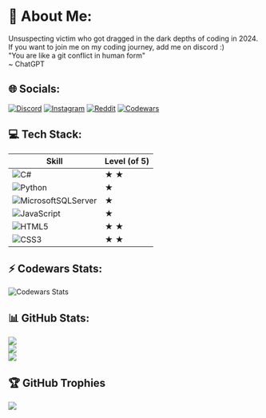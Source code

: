 # 💫 About Me:
Unsuspecting victim who got dragged in the dark depths of coding in 2024. <br>
If you want to join me on my coding journey, add me on discord :) <br>
"You are like a git conflict in human form"<br>~ ChatGPT
<br>

## 🌐 Socials:
[![Discord](https://img.shields.io/badge/Discord-%237289DA.svg?logo=discord&logoColor=white)](https://discord.gg/rekroma) [![Instagram](https://img.shields.io/badge/Instagram-%23E4405F.svg?logo=Instagram&logoColor=white)](https://instagram.com/rekromaaa) [![Reddit](https://img.shields.io/badge/Reddit-%23FF4500.svg?logo=Reddit&logoColor=white)](https://reddit.com/user/Rekroma) 
[![Codewars](https://img.shields.io/badge/Codewars-B1361E?style=flat&logo=Codewars&logoColor=white)](https://www.codewars.com/users/Rekroma)
<br>

## 💻 Tech Stack:
| Skill | Level (of 5)|
|-------|-------|
| ![C#](https://img.shields.io/badge/c%23-%23239120.svg?style=flat&logo=csharp&logoColor=white) |  ★ ★  |
| ![Python](https://img.shields.io/badge/python-3670A0?style=flat&logo=python&logoColor=ffdd54) |  ★ |
| ![MicrosoftSQLServer](https://img.shields.io/badge/Microsoft%20SQL%20Server-CC2927?style=flat&logo=microsoft%20sql%20server&logoColor=white) |  ★ |
| ![JavaScript](https://img.shields.io/badge/javascript-%23323330.svg?style=flat&logo=javascript&logoColor=%23F7DF1E) |  ★ |
| ![HTML5](https://img.shields.io/badge/html5-%23E34F26.svg?style=flat&logo=html5&logoColor=white) |  ★ ★  |
| ![CSS3](https://img.shields.io/badge/css3-%231572B6.svg?style=flat&logo=css3&logoColor=white) |  ★ ★  |


## ⚡ Codewars Stats:
![Codewars Stats](https://github.r2v.ch/codewars?user=Rekroma&theme=gradient)
<br>

## 📊 GitHub Stats:
![](https://github-readme-stats.vercel.app/api?username=Rekroma&theme=radical&hide_border=true&include_all_commits=true&count_private=true)<br/>
![](https://nirzak-streak-stats.vercel.app/?user=Rekroma&theme=radical&hide_border=true)<br/>
![](https://github-readme-stats.vercel.app/api/top-langs/?username=Rekroma&theme=radical&hide_border=true&include_all_commits=true&count_private=true&layout=compact)
<br>

## 🏆 GitHub Trophies
![](https://github-profile-trophy.vercel.app/?username=Rekroma&theme=radical&no-frame=true&no-bg=false&margin-w=4)
